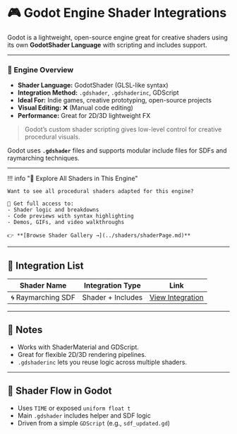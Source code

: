 # 🎮 Godot Engine Shader Integrations

Godot is a lightweight, open-source engine great for creative shaders using its own **GodotShader Language** with scripting and includes support.

---

### 🧠 Engine Overview

- **Shader Language:** GodotShader (GLSL-like syntax)  
- **Integration Method:** `.gdshader`, `.gdshaderinc`, GDScript  
- **Ideal For:** Indie games, creative prototyping, open-source projects  
- **Visual Editing:** ❌ (Manual code editing)  
- **Performance:** Great for 2D/3D lightweight FX  

> Godot’s custom shader scripting gives low-level control for creative procedural visuals.

Godot uses **`.gdshader`** files and supports modular include files for SDFs and raymarching techniques.

---

!!! info "🎨 Explore All Shaders in This Engine"

    Want to see all procedural shaders adapted for this engine?

    🧠 Get full access to:
    - Shader logic and breakdowns  
    - Code previews with syntax highlighting  
    - Demos, GIFs, and video walkthroughs

    👉 **[Browse Shader Gallery →](../shaders/shaderPage.md)**



---

## 🔧 Integration List

| Shader Name       | Integration Type     | Link |
|-------------------|----------------------|------|
| 🌀 Raymarching SDF | Shader + Includes    | [View Integration](godot/raymarching_sdf.md) |

---

## 📌 Notes
- Works with ShaderMaterial and GDScript.
- Great for flexible 2D/3D rendering pipelines.
- `.gdshaderinc` lets you reuse logic across multiple shaders.

---

## 🧠 Shader Flow in Godot

- Uses `TIME` or exposed `uniform float t`
- Main `.gdshader` includes helper and SDF logic
- Driven from a simple `GDScript` (e.g., `sdf_updated.gd`)